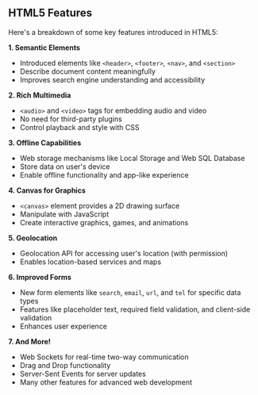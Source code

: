 ## HTML5 Features

Here's a breakdown of some key features introduced in HTML5:

**1. Semantic Elements**

* Introduced elements like `<header>`, `<footer>`, `<nav>`, and `<section>`
* Describe document content meaningfully
* Improves search engine understanding and accessibility

**2. Rich Multimedia**

* `<audio>` and `<video>` tags for embedding audio and video
* No need for third-party plugins
* Control playback and style with CSS

**3. Offline Capabilities**

* Web storage mechanisms like Local Storage and Web SQL Database
* Store data on user's device
* Enable offline functionality and app-like experience

**4. Canvas for Graphics**

* `<canvas>` element provides a 2D drawing surface
* Manipulate with JavaScript
* Create interactive graphics, games, and animations

**5. Geolocation**

* Geolocation API for accessing user's location (with permission)
* Enables location-based services and maps

**6. Improved Forms**

* New form elements like `search`, `email`, `url`, and `tel` for specific data types
* Features like placeholder text, required field validation, and client-side validation
* Enhances user experience

**7. And More!**

* Web Sockets for real-time two-way communication
* Drag and Drop functionality
* Server-Sent Events for server updates
* Many other features for advanced web development
